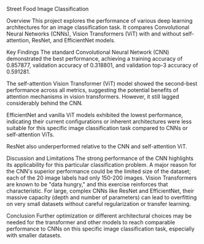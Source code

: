 Street Food Image Classification

Overview
This project explores the performance of various deep learning architectures for an image classification task. It compares Convolutional Neural Networks (CNNs), Vision Transformers (ViT) with and without self-attention, ResNet, and EfficientNet models.

Key Findings
The standard Convolutional Neural Network (CNN) demonstrated the best performance, achieving a training accuracy of 0.857877, validation accuracy of 0.318801, and validation top-3 accuracy of 0.591281.

The self-attention Vision Transformer (ViT) model showed the second-best performance across all metrics, suggesting the potential benefits of attention mechanisms in vision transformers. However, it still lagged considerably behind the CNN.

EfficientNet and vanilla ViT models exhibited the lowest performance, indicating their current configurations or inherent architectures were less suitable for this specific image classification task compared to CNNs or self-attention ViTs.

ResNet also underperformed relative to the CNN and self-attention ViT.

Discussion and Limitations
The strong performance of the CNN highlights its applicability for this particular classification problem. A major reason for the CNN's superior performance could be the limited size of the dataset; each of the 20 image labels had only 150-200 images. Vision Transformers are known to be "data hungry," and this exercise reinforces that characteristic. For large, complex CNNs like ResNet and EfficientNet, their massive capacity (depth and number of parameters) can lead to overfitting on very small datasets without careful regularization or transfer learning.

Conclusion
Further optimization or different architectural choices may be needed for the transformer and other models to reach comparable performance to CNNs on this specific image classification task, especially with smaller datasets.